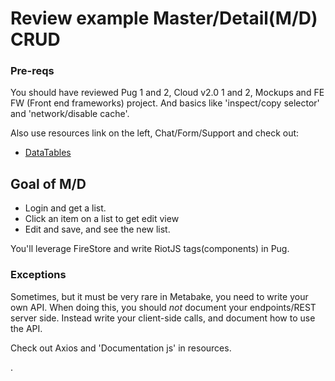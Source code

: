 
# Review example Master/Detail(M/D) CRUD

### Pre-reqs

You should have reviewed Pug 1 and 2, Cloud v2.0 1 and 2, Mockups and FE FW (Front end frameworks) project. And basics like 'inspect/copy selector' and 'network/disable cache'.

Also use resources link on the left, Chat/Form/Support and check out:
- [DataTables](http://datatables.net)

## Goal of M/D

- Login and get a list.
- Click an item on a list to get edit view
- Edit and save, and see the new list.

You'll leverage FireStore and write RiotJS tags(components) in Pug.


### Exceptions

Sometimes, but it must be very rare in Metabake, you need to write your own API. When doing this, you should *not* document your endpoints/REST server side. Instead write your client-side calls, and document how to use the API.

Check out Axios and 'Documentation js' in resources.

.
